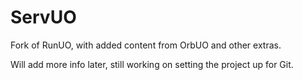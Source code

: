 ServUO
======

Fork of RunUO, with added content from OrbUO and other extras.

Will add more info later, still working on setting the project up for Git.